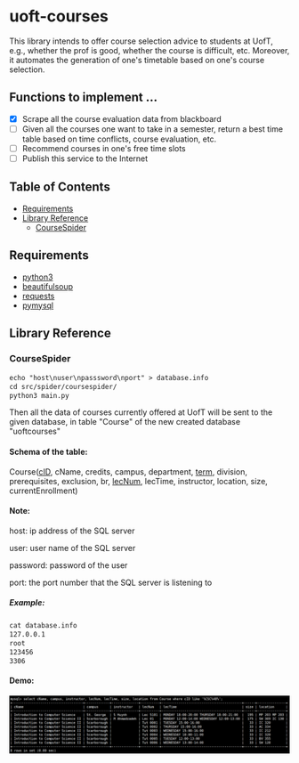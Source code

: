 # uoft-courses

This library intends to offer course selection advice to students at UofT, e.g., whether the prof is good, whether the course is difficult, etc. Moreover, it automates the generation of one's timetable based on one's course selection.

## Functions to implement ...
  - [x] Scrape all the course evaluation data from blackboard
  - [ ] Given all the courses one want to take in a semester, return a best time table based on time conflicts, course evaluation, etc.
  - [ ] Recommend courses in one's free time slots
  - [ ] Publish this service to the Internet

## Table of Contents
- [Requirements](#requirements)
- [Library Reference](#library-reference)
	- [CourseSpider](#coursespider)

## Requirements
 - [python3](https://www.python.org/downloads/release/python-352/)
 - [beautifulsoup](https://www.crummy.com/software/BeautifulSoup/bs4/doc/#installing-beautiful-soup)
 - [requests](http://docs.python-requests.org/en/master/user/install/)
 - [pymysql](https://github.com/PyMySQL/PyMySQL)

## Library Reference

### CourseSpider
```shell
echo "host\nuser\npasssword\nport" > database.info
cd src/spider/coursespider/ 
python3 main.py 
```
Then all the data of courses currently offered at UofT will be sent to the given database, in table "Course" of the new created database "uoftcourses"

#### Schema of the table:
Course(<u>cID</u>, cName, credits, campus, department, <u>term</u>, division, prerequisites, exclusion, br, <u>lecNum</u>, lecTime, instructor, location, size, currentEnrollment)

#### Note:
host: ip address of the SQL server

user: user name of the SQL server

password: password of the user 

port: the port number that the SQL server is listening to

##### Example:
```shell
cat database.info
127.0.0.1
root
123456
3306
```

#### Demo:
![database](https://github.com/Walden-Shen/uoft-courses/blob/master/img/database_example.png?raw=true)
